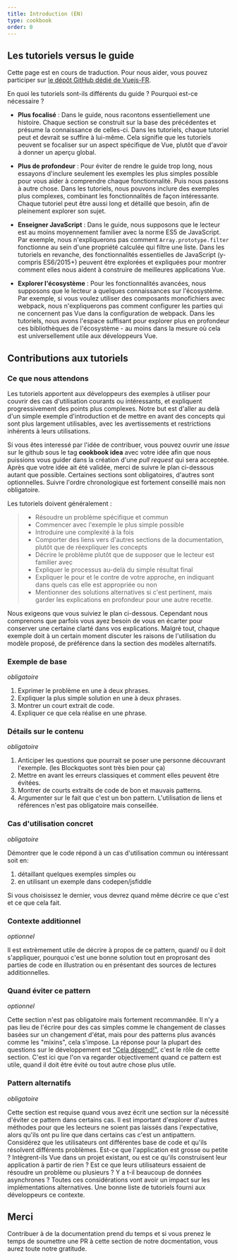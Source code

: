 ```yaml
---
title: Introduction (EN)
type: cookbook
order: 0
---
```


## Les tutoriels versus le guide

<p>Cette page est en cours de traduction. Pour nous aider, vous pouvez participer sur <a href="https://github.com/vuejs-fr/vuejs.org" target="_blank">le dépôt GitHub dédié de Vuejs-FR</a>.</p><p>En quoi les tutoriels sont-ils différents du guide ? Pourquoi est-ce nécessaire ?</p>

* **Plus focalisé** : Dans le guide, nous racontons essentiellement une histoire. Chaque section se construit sur la base des précédentes et présume la connaissance de celles-ci. Dans les tutoriels, chaque tutoriel peut et devrait se suffire à lui-même. Cela signifie que les tutoriels peuvent se focaliser sur un aspect spécifique de Vue, plutôt que d'avoir à donner un aperçu global.

* **Plus de profondeur** : Pour éviter de rendre le guide trop long, nous essayons d'inclure seulement les exemples les plus simples possible pour vous aider à comprendre chaque fonctionnalité. Puis nous passons à autre chose. Dans les tutoriels, nous pouvons inclure des exemples plus complexes, combinant les fonctionnalités de façon intéressante. Chaque tutoriel peut être aussi long et détaillé que besoin, afin de pleinement explorer son sujet.

* **Enseigner JavaScript** : Dans le guide, nous supposons que le lecteur est au moins moyennement familier avec la norme ES5 de JavaScript. Par exemple, nous n'expliquerons pas comment `Array.prototype.filter` fonctionne au sein d'une propriété calculée qui filtre une liste. Dans les tutoriels en revanche, des fonctionnalités essentielles de JavaScript (y-compris ES6/2015+) peuvent être explorées et expliquées pour montrer comment elles nous aident à construire de meilleures applications Vue.

* **Explorer l'écosystème** : Pour les fonctionnalités avancées, nous supposons que le lecteur a quelques connaissances sur l'écosystème. Par exemple, si vous voulez utiliser des composants monofichiers avec webpack, nous n'expliquerons pas comment configurer les parties qui ne concernent pas Vue dans la configuration de webpack. Dans les tutoriels, nous avons l'espace suffisant pour explorer plus en profondeur ces bibliothèques de l'écosystème - au moins dans la mesure où cela est universellement utile aux développeurs Vue.

## Contributions aux tutoriels

### Ce que nous attendons

Les tutoriels apportent aux développeurs des exemples à utiliser pour couvrir des cas d'utilisation courants ou intéressants, et expliquent progressivement des points plus complexes. Notre but est d'aller au delà d'un simple exemple d'introduction et de mettre en avant des concepts qui sont plus largement utilisables, avec les avertissements et restrictions inhérents à leurs utilisations.

Si vous êtes interessé par l'idée de contribuer, vous pouvez ouvrir une *issue* sur le github sous le tag **cookbook idea** avec votre idée afin que nous puissions vous guider dans la création d'une *pull request* qui sera acceptée. Après que votre idée ait été validée, merci de suivre le plan ci-dessous autant que possible. Certaines sections sont obligatoires, d'autres sont optionnelles. Suivre l'ordre chronologique est fortement conseillé mais non obligatoire.

Les tutoriels doivent généralement :

> * Résoudre un problème spécifique et commun
> * Commencer avec l'exemple le plus simple possible
> * Introduire une complexité à la fois
> * Comporter des liens vers d'autres sections de la documentation, plutôt que de réexpliquer les concepts
> * Décrire le problème plutôt que de supposer que le lecteur est familier avec
> * Expliquer le processus au-delà du simple résultat final
> * Expliquer le pour et le contre de votre approche, en indiquant dans quels cas elle est appropriée ou non
> * Mentionner des solutions alternatives si c'est pertinent, mais garder les explications en profondeur pour une autre recette.

Nous exigeons que vous suiviez le plan ci-dessous. Cependant nous comprenons que parfois vous ayez besoin de vous en écarter pour conserver une certaine clarté dans vos explications. Malgré tout, chaque exemple doit à un certain moment discuter les raisons de l'utilisation du modèle proposé, de préférence dans la section des modèles alternatifs.

### Exemple de base

_obligatoire_

1.  Exprimer le problème en une à deux phrases.
2.  Expliquer la plus simple solution en une à deux phrases.
3.  Montrer un court extrait de code.
4.  Expliquer ce que cela réalise en une phrase.

### Détails sur le contenu

_obligatoire_

1.  Anticiper les questions que pourrait se poser une personne découvrant l'exemple. (les Blockquotes sont très bien pour ça)
2.  Mettre en avant les erreurs classiques et comment elles peuvent être évitées.
3.  Montrer de courts extraits de code de bon et mauvais patterns.
4.  Argumenter sur le fait que c'est un bon pattern. L'utilisation de liens et références n'est pas obligatoire mais conseillée.

### Cas d'utilisation concret

_obligatoire_

Démontrer que le code répond à un cas d'utilisation commun ou intéressant soit en:

1.  détaillant quelques exemples simples ou
2.  en utilisant un exemple dans codepen/jsfiddle

Si vous choisissez le dernier, vous devrez quand même décrire ce que c'est et
ce que cela fait.

### Contexte additionnel

_optionnel_

Il est extrèmement utile de décrire à propos de ce pattern, quand/ ou il doit s'appliquer, pourquoi c'est une bonne solution tout en proprosant des parties de code en illustration ou en présentant des sources de lectures additionnelles.

### Quand éviter ce pattern

_optionnel_

Cette section n'est pas obligatoire mais fortement recommandée. Il n'y a pas lieu de l'écrire pour des cas simples comme le changement de classes basées sur un changement d'état, mais pour des patterns plus avancés comme les "mixins", cela s'impose. La réponse pour la plupart des questions sur le développement est ["Cela dépend!"](https://codepen.io/rachsmith/pen/YweZbG), c'est le rôle de cette section. C'est ici que l'on va regarder objectivement quand ce pattern est utile, quand il doit être évité ou tout autre chose plus utile.

### Pattern alternatifs

_obligatoire_

Cette section est requise quand vous avez écrit une section sur la nécessité d'éviter ce pattern dans certains cas. Il est important d'explorer d'autres méthodes pour que les lecteurs ne soient pas laissés dans l'expectative, alors qu'ils ont pu lire que dans certains cas c'est un antipattern. Considérez que les utilisateurs ont différentes base de code et qu'ils résolvent différents problèmes. Est-ce que l'application est grosse ou petite ? Intègrent-ils Vue dans un projet existant, ou est ce qu'ils construisent leur application à partir de rien ? Est ce que leurs utilisateurs essaient de résoudre un problème ou plusieurs ? Y a t-il beaucoup de données asynchrones ? Toutes ces considérations vont avoir un impact sur les implémentations alternatives. Une bonne liste de tutoriels fourni aux développeurs ce contexte.

## Merci

Contribuer à de la documentation prend du temps et si vous prenez le temps de soumettre une PR à cette section de notre docmentation, vous aurez toute notre gratitude.
